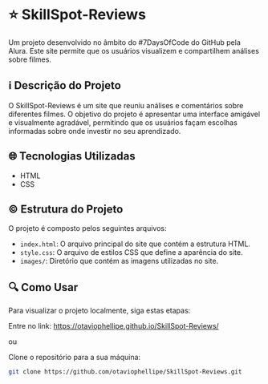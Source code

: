 # ⭐ SkillSpot-Reviews

Um projeto desenvolvido no âmbito do #7DaysOfCode do GitHub pela Alura. Este site permite que os usuários visualizem e compartilhem análises sobre filmes.

## ℹ️ Descrição do Projeto

O SkillSpot-Reviews é um site que reuniu análises e comentários sobre diferentes filmes. O objetivo do projeto é apresentar uma interface amigável e visualmente agradável, permitindo que os usuários façam escolhas informadas sobre onde investir no seu aprendizado.

## 🌐 Tecnologias Utilizadas

- HTML
- CSS

## ©️ Estrutura do Projeto

O projeto é composto pelos seguintes arquivos:

- `index.html`: O arquivo principal do site que contém a estrutura HTML.
- `style.css`: O arquivo de estilos CSS que define a aparência do site.
- `images/`: Diretório que contém as imagens utilizadas no site.

## 🔍 Como Usar

Para visualizar o projeto localmente, siga estas etapas:

Entre no link: https://otaviophellipe.github.io/SkillSpot-Reviews/

ou

Clone o repositório para a sua máquina:
   ```bash
   git clone https://github.com/otaviophellipe/SkillSpot-Reviews.git
